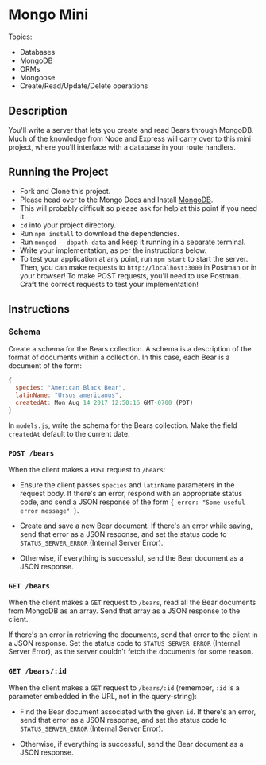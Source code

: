 # Mongo Mini
Topics:
  * Databases
  * MongoDB
  * ORMs
  * Mongoose
  * Create/Read/Update/Delete operations

## Description
You'll write a server that lets you create and read Bears through MongoDB. Much
of the knowledge from Node and Express will carry over to this mini project,
where you'll interface with a database in your route handlers.

## Running the Project
- Fork and Clone this project.
- Please head over to the Mongo Docs and Install [MongoDB](https://www.mongodb.com/download-center).
 - This will probably difficult so please ask for help at this point if you need it.
- `cd` into your project directory.
- Run `npm install` to download the dependencies.
- Run `mongod --dbpath data` and keep it running in a separate terminal.
- Write your implementation, as per the instructions below.
- To test your application at any point, run `npm start` to start the server.
  Then, you can make requests to `http://localhost:3000` in Postman or in your
  browser! To make POST requests, you'll need to use Postman. Craft the
  correct requests to test your implementation!

## Instructions
### Schema
Create a schema for the Bears collection. A schema is a description of the
format of documents within a collection. In this case, each Bear is a document
of the form:

```js
{
  species: "American Black Bear",
  latinName: "Ursus americanus",
  createdAt: Mon Aug 14 2017 12:50:16 GMT-0700 (PDT)
}
```

In `models.js`, write the schema for the Bears collection. Make the field
`createdAt` default to the current date.

### `POST /bears`
When the client makes a `POST` request to `/bears`:

- Ensure the client passes `species` and `latinName` parameters in the request
  body. If there's an error, respond with an appropriate status code, and send
  a JSON response of the form `{ error: "Some useful error message" }`.

- Create and save a new Bear document. If there's an error while saving, send
  that error as a JSON response, and set the status code to
  `STATUS_SERVER_ERROR` (Internal Server Error).

- Otherwise, if everything is successful, send the Bear document as a JSON
  response.

### `GET /bears`
When the client makes a `GET` request to `/bears`, read all the Bear documents
from MongoDB as an array. Send that array as a JSON response to the client.

If there's an error in retrieving the documents, send that error to the client
in a JSON response. Set the status code to `STATUS_SERVER_ERROR` (Internal
Server Error), as the server couldn't fetch the documents for some reason.

### `GET /bears/:id`
When the client makes a `GET` request to `/bears/:id` (remember, `:id` is a
parameter embedded in the URL, not in the query-string):

- Find the Bear document associated with the given `id`. If there's an error,
  send that error as a JSON response, and set the status code to
  `STATUS_SERVER_ERROR` (Internal Server Error).

- Otherwise, if everything is successful, send the Bear document as a JSON
  response.
